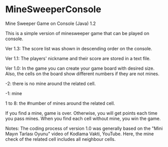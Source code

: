 # MineSweeperConsole
Mine Sweeper Game on Console (Java) 1.2

This is a simple version of minesweeper game that can be played on console.

Ver 1.3:
The score list was shown in descending order on the console.

Ver 1.1:
The players' nickname and their score are stored in a text file.

Ver 1.0:
In the game you can create your game board with desired size. Also, the cells on the board show different numbers if they are not mines.

-2: there is no mine around the related cell.

-1: mine

1 to 8: the #number of mines around the related cell.

If you find a mine, game is over. Otherwise, you will get points each time you pass mines. When you find each cell  without mine, you win the game.

Notes:
The coding process of version 1.0 was generally based on the "Mini Mayın Tarlası Oyunu" video of Kodlama Vakti, YouTube.
Here, the mine check of the related cell includes all neighbour cells.
